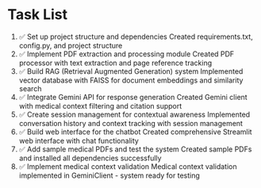 # Task List

1. ✅ Set up project structure and dependencies
Created requirements.txt, config.py, and project structure
2. ✅ Implement PDF extraction and processing module
Created PDF processor with text extraction and page reference tracking
3. ✅ Build RAG (Retrieval Augmented Generation) system
Implemented vector database with FAISS for document embeddings and similarity search
4. ✅ Integrate Gemini API for response generation
Created Gemini client with medical context filtering and citation support
5. ✅ Create session management for contextual awareness
Implemented conversation history and context tracking with session management
6. ✅ Build web interface for the chatbot
Created comprehensive Streamlit web interface with chat functionality
7. ✅ Add sample medical PDFs and test the system
Created sample PDFs and installed all dependencies successfully
8. ✅ Implement medical context validation
Medical context validation implemented in GeminiClient - system ready for testing


